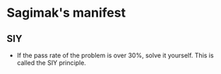 # Sagimak's manifest
## SIY
 * If the pass rate of the problem is over 30%, solve it yourself. This is called the SIY principle.
